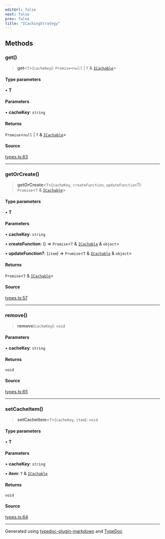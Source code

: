```yaml
---
editUrl: false
next: false
prev: false
title: "ICachingStrategy"
---
```


## Methods

### get()

> **get**\<`T`\>(`cacheKey`): `Promise`\<`null` \| `T` & [`ICachable`](/api/interfaces/icachable/)\>

#### Type parameters

• **T**

#### Parameters

• **cacheKey**: `string`

#### Returns

`Promise`\<`null` \| `T` & [`ICachable`](/api/interfaces/icachable/)\>

#### Source

[types.ts:63](https://github.com/fostertheweb/spotify-web-sdk/blob/e412602/src/types.ts#L63)

***

### getOrCreate()

> **getOrCreate**\<`T`\>(`cacheKey`, `createFunction`, `updateFunction`?): `Promise`\<`T` & [`ICachable`](/api/interfaces/icachable/)\>

#### Type parameters

• **T**

#### Parameters

• **cacheKey**: `string`

• **createFunction**: () => `Promise`\<`T` & [`ICachable`](/api/interfaces/icachable/) & `object`\>

• **updateFunction?**: (`item`) => `Promise`\<`T` & [`ICachable`](/api/interfaces/icachable/) & `object`\>

#### Returns

`Promise`\<`T` & [`ICachable`](/api/interfaces/icachable/)\>

#### Source

[types.ts:57](https://github.com/fostertheweb/spotify-web-sdk/blob/e412602/src/types.ts#L57)

***

### remove()

> **remove**(`cacheKey`): `void`

#### Parameters

• **cacheKey**: `string`

#### Returns

`void`

#### Source

[types.ts:65](https://github.com/fostertheweb/spotify-web-sdk/blob/e412602/src/types.ts#L65)

***

### setCacheItem()

> **setCacheItem**\<`T`\>(`cacheKey`, `item`): `void`

#### Type parameters

• **T**

#### Parameters

• **cacheKey**: `string`

• **item**: `T` & [`ICachable`](/api/interfaces/icachable/)

#### Returns

`void`

#### Source

[types.ts:64](https://github.com/fostertheweb/spotify-web-sdk/blob/e412602/src/types.ts#L64)

***

Generated using [typedoc-plugin-markdown](https://www.npmjs.com/package/typedoc-plugin-markdown) and [TypeDoc](https://typedoc.org/)
